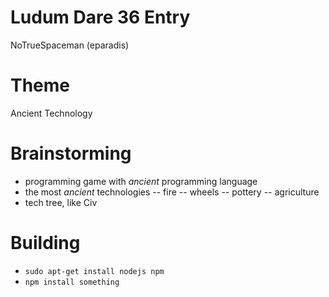 # Ludum Dare 36 Entry

NoTrueSpaceman (eparadis)

# Theme

Ancient Technology

# Brainstorming

- programming game with _ancient_ programming language
- the most _ancient_ technologies
-- fire
-- wheels
-- pottery
-- agriculture
- tech tree, like Civ

# Building

- `sudo apt-get install nodejs npm`
- `npm install something`
